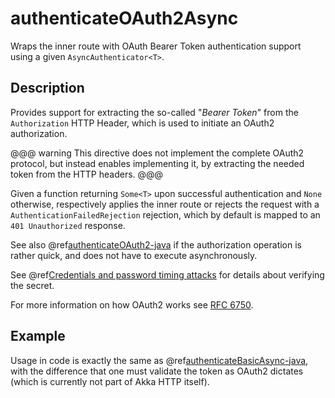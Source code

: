 <a id="authenticateoauth2async-java"></a>
# authenticateOAuth2Async

Wraps the inner route with OAuth Bearer Token authentication support using a given `AsyncAuthenticator<T>`.

## Description

Provides support for extracting the so-called "*Bearer Token*" from the `Authorization` HTTP Header,
which is used to initiate an OAuth2 authorization.

@@@ warning
This directive does not implement the complete OAuth2 protocol, but instead enables implementing it,
by extracting the needed token from the HTTP headers.
@@@

Given a function returning `Some<T>` upon successful authentication and `None` otherwise,
respectively applies the inner route or rejects the request with a `AuthenticationFailedRejection` rejection,
which by default is mapped to an `401 Unauthorized` response.

See also @ref[authenticateOAuth2-java](authenticateOAuth2.md#authenticateoauth2-java) if the authorization operation is rather quick, and does not have to execute asynchronously.

See @ref[Credentials and password timing attacks](index.md#credentials-and-timing-attacks-java) for details about verifying the secret.

For more information on how OAuth2 works see [RFC 6750](https://tools.ietf.org/html/rfc6750).

## Example

Usage in code is exactly the same as @ref[authenticateBasicAsync-java](authenticateBasicAsync.md#authenticatebasicasync-java),
with the difference that one must validate the token as OAuth2 dictates (which is currently not part of Akka HTTP itself).
